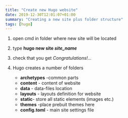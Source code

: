```yaml
---
title: "Create new Hugo website"
date: 2019-12-30T12:01:07+01:00
summary: "Creating a new site plus folder structure"
tags: [hugo]
---
```


1. open cmd in folder where new site will be located
2. type **hugo new site _site_name_**
3. check that you get _Congratulations!..._
4. Hugo creates a number of folders

    * **archetypes** -common parts
    * **content** - content of website
    * **data** - data-files location
    * **layouts** - layouts definition for website
    * **static**- store all static elements (images etc.)
    * **themes** -place prebuit themes here
    * **config.toml** - main site settings file

